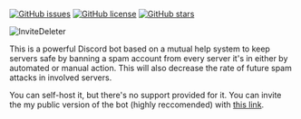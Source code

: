 [![GitHub issues](https://img.shields.io/github/issues/MoonlightCapital/InviteDeleter.svg)](https://github.com/MoonlightCapital/InviteDeleter/issues)
[![GitHub license](https://img.shields.io/github/license/MoonlightCapital/InviteDeleter.svg)](https://github.com/MoonlightCapital/InviteDeleter/blob/master/LICENSE)
[![GitHub stars](https://img.shields.io/github/stars/MoonlightCapital/InviteDeleter.svg)](https://github.com/MoonlightCapital/InviteDeleter/stargazers)

![InviteDeleter](https://cdn.discordapp.com/attachments/314116801975943198/588781651660767282/intro-bannerArtboard_1.svg)

This is a powerful Discord bot based on a mutual help system to keep servers safe by banning a spam account from every server it's in either by automated or manual action. This will also decrease the rate of future spam attacks in involved servers.

You can self-host it, but there's no support provided for it. You can invite the my public version of the bot (highly reccomended) with [this link](https://discordapp.com/api/oauth2/authorize?client_id=493299837358440468&permissions=314437&scope=bot).
